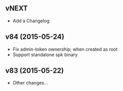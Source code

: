 ## vNEXT
- Add a Changelog

## v84 (2015-05-24)
- Fix admin-token ownership; when created as root
- Support standalone spk binary

## v83 (2015-05-22)
- Other changes...
